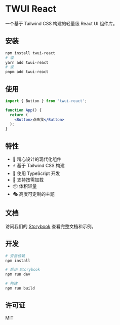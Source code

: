 # TWUI React

一个基于 Tailwind CSS 构建的轻量级 React UI 组件库。

## 安装

```bash
npm install twui-react
# 或
yarn add twui-react
# 或
pnpm add twui-react
```

## 使用

```jsx
import { Button } from 'twui-react';

function App() {
  return (
    <Button>点击我</Button>
  );
}
```

## 特性

- 🎨 精心设计的现代化组件
- ⚡️ 基于 Tailwind CSS 构建
- 🚀 使用 TypeScript 开发
- 🎯 支持按需加载
- 📦 体积轻量
- 🎭 高度可定制的主题

## 文档

访问我们的 [Storybook](https://your-username.github.io/tw-react-ui) 查看完整文档和示例。

## 开发

```bash
# 安装依赖
npm install

# 启动 Storybook
npm run dev

# 构建
npm run build
```

## 许可证

MIT
